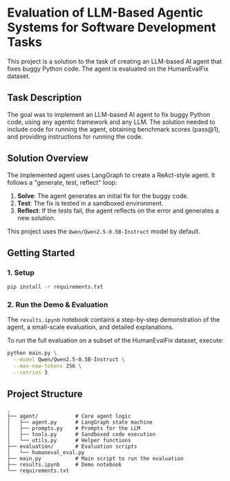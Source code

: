 # Evaluation of LLM-Based Agentic Systems for Software Development Tasks

This project is a solution to the task of creating an LLM-based AI agent that fixes buggy Python code. The agent is evaluated on the HumanEvalFix dataset.

## Task Description

The goal was to implement an LLM-based AI agent to fix buggy Python code, using any agentic framework and any LLM. The solution needed to include code for running the agent, obtaining benchmark scores (pass@1), and providing instructions for running the code.

## Solution Overview

The implemented agent uses LangGraph to create a ReAct-style agent. It follows a "generate, test, reflect" loop:

1.  **Solve**: The agent generates an initial fix for the buggy code.
2.  **Test**: The fix is tested in a sandboxed environment.
3.  **Reflect**: If the tests fail, the agent reflects on the error and generates a new solution.

This project uses the `Qwen/Qwen2.5-0.5B-Instruct` model by default.

## Getting Started

### 1. Setup

```bash
pip install -r requirements.txt
```

### 2. Run the Demo & Evaluation

The `results.ipynb` notebook contains a step-by-step demonstration of the agent, a small-scale evaluation, and detailed explanations.

To run the full evaluation on a subset of the HumanEvalFix dataset, execute:

```bash
python main.py \
  --model Qwen/Qwen2.5-0.5B-Instruct \
  --max-new-tokens 256 \
  --retries 3
```

## Project Structure

```
.
├── agent/            # Core agent logic
│   ├── agent.py      # LangGraph state machine
│   ├── prompts.py    # Prompts for the LLM
│   ├── tools.py      # Sandboxed code execution
│   └── utils.py      # Helper functions
├── evaluation/       # Evaluation scripts
│   └── humaneval_eval.py
├── main.py           # Main script to run the evaluation
├── results.ipynb     # Demo notebook
└── requirements.txt
```

